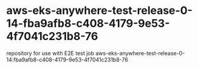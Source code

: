 # aws-eks-anywhere-test-release-0-14-fba9afb8-c408-4179-9e53-4f7041c231b8-76
repository for use with E2E test job aws-eks-anywhere-test-release-0-14:fba9afb8-c408-4179-9e53-4f7041c231b8-76
